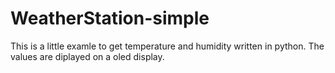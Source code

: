 # WeatherStation-simple

This is a little examle to get temperature and humidity written in python. The values are diplayed on a oled display.
